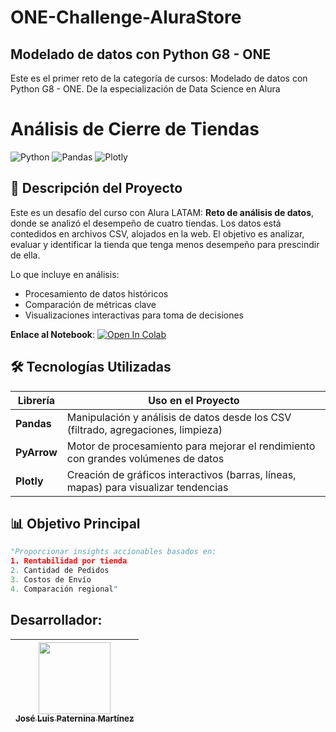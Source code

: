 # ONE-Challenge-AluraStore

## Modelado de datos con Python G8 - ONE
Este es el primer reto de la categoría de cursos: Modelado de datos con Python G8 - ONE. De la especialización de Data Science en Alura

# Análisis de Cierre de Tiendas
![Python](https://img.shields.io/badge/Python-3.10%2B-blue)
![Pandas](https://img.shields.io/badge/Pandas-2.0-red)
![Plotly](https://img.shields.io/badge/Plotly-5.0-orange)

## 📌 Descripción del Proyecto
Este es un desafío del curso con Alura LATAM: **Reto de análisis de datos**, donde se analizó el desempeño de cuatro tiendas. Los datos está contedidos en archivos CSV, alojados en la web. El objetivo es analizar, evaluar y identificar la tienda que tenga menos desempeño para prescindir de ella.

Lo que incluye en análisis:
- Procesamiento de datos históricos
- Comparación de métricas clave
- Visualizaciones interactivas para toma de decisiones

**Enlace al Notebook**: [![Open In Colab](https://colab.research.google.com/assets/colab-badge.svg)](https://colab.research.google.com/github/JosePater/ONE-Challenge-AluraStore/blob/main/ONE_Challenge_AluraStore.ipynb)

## 🛠 Tecnologías Utilizadas
| Librería       | Uso en el Proyecto                                                                 |
|----------------|-----------------------------------------------------------------------------------|
| **Pandas**     | Manipulación y análisis de datos desde los CSV (filtrado, agregaciones, limpieza) |
| **PyArrow**    | Motor de procesamiento para mejorar el rendimiento con grandes volúmenes de datos |
| **Plotly**     | Creación de gráficos interactivos (barras, líneas, mapas) para visualizar tendencias |

## 📊 Objetivo Principal
```python
"Proporcionar insights accionables basados en:
1. Rentabilidad por tienda
2. Cantidad de Pedidos
3. Costos de Envío
4. Comparación regional"
```

## Desarrollador:

| [<img src="https://avatars.githubusercontent.com/u/120583187?v=4" width=115><br><sub>José Luis Paternina Martínez</sub>](https://github.com/JosePater) 
|:------------------------------------------------------------------------------------------------------------------------------------------------------:| 
